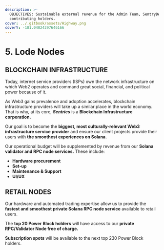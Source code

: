 ```yaml
---
description: >-
  OBJECTIVES: Sustainable external revenue for the Admin Team, SentryDAO, and
  contributing holders.
cover: ../.gitbook/assets/Highway.png
coverY: -101.04024297646166
---
```


# 5. Lode Nodes

## BLOCKCHAIN INFRASTRUCTURE

Today, internet service providers (ISPs) own the network infrastructure on which Web2 operates and command great social, financial, and political power because of it.

As Web3 gains prevalence and adoption accelerates, blockchain infrastructure providers will take up a similar place in the world economy. That is why, at its core, _**Sentries**_ is a **Blockchain Infrastructure corporation.**

Our goal is to become the **biggest, most culturally-relevant Web3 infrastructure service provider** and ensure our client projects provide their users with **the smoothest experiences on Solana.**

Our operational budget will be supplemented by revenue from our **Solana** **validator and RPC node services.** These include:

* **Hardware procurement**
* **Set-up**
* **Maintenance & Support**
* **UI/UX**

## RETAIL NODES

Our hardware and automated trading expertise allow us to provide the **fastest and smoothest private Solana RPC node service** available to retail users.

The **top 20 Power Block holders** will have access to our **private RPC/Validator Node free of charge.**

**Subscription spots** will be available to the next top 230 Power Block holders.
